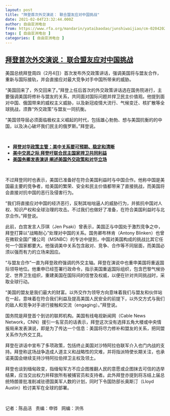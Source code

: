 ```yaml
---
layout: post
title: "拜登首次外交演说： 联合盟友应对中国挑战"
date: 2021-02-04T23:32:44.000Z
author: 自由亚洲电台
from: https://www.rfa.org/mandarin/yataibaodao/junshiwaijiao/cm-02042021094504.html
tags: [ 自由亚洲电台 ]
categories: [ 自由亚洲电台 ]
---
```

<!--1612481564000-->
[拜登首次外交演说： 联合盟友应对中国挑战](https://www.rfa.org/mandarin/yataibaodao/junshiwaijiao/cm-02042021094504.html)
------

<div>
<p></p><p>美国总统拜登周四（<span>2</span>月4日）首次发布外交政策讲话，强调美国将与盟友合作，重新与国际接轨，并会直接应对最大竞争对手中国所带来的威胁。</p><p>“美国回来了，外交回来了。”拜登上任后首次的外交政策讲话选在国务院进行，主要强调美国将修补与盟友的关系，共同面对国际问题并捍卫民主价值观。他提到面对中国、俄国带来的威权主义威胁，以及新冠疫情大流行、气候变迁、核扩散等全球挑战，须靠“外交政策”与盟友一同抗衡。</p><p><span>“美国领导层必须面临极权主义崛起的时代，包括雄心勃勃、想与美国抗衡的的中国，以及决心破坏我们民主的俄罗斯。”拜登说。</span></p><p><br/></p><ul><li><a href="https://www.rfa.org/mandarin/yataibaodao/junshiwaijiao/xx-01142021112259.html"><strong>拜登对华政策主管：美中关系要可预期、稳定和清晰</strong></a></li><li><strong><a href="https://www.rfa.org/mandarin/Xinwen/7-12292020112845.html">美中交恶之际 拜登吁联合民主国家捍卫共同利益</a></strong></li><li><strong><a href="https://www.rfa.org/mandarin/Xinwen/1-01122021054051.html">美国务卿发表演讲 阐述美国外交政策和对华立场</a></strong></li></ul><p><br/></p><p><span><span><span>不过拜登同时也</span>表示，美国已准备好在符合美国利益时与中国合作。他称中国是美国最主要的竞争者，给美国的繁荣、安全和民主价值都带来了直接挑战，而美国将会直接对抗中国的恶行及侵害行为。</span></span></p><p><span>“我们将直接应对中国的经济恶行，反制其咄咄逼人的威胁行为，并抵抗中国对人权、知识产权和全球治理的攻击。不过我们也做好了准备，在符合美国利益时与北京合作。”拜登说。</span></p><p><span><span>此前，白宫发言人莎琪（</span><span>Jen Psaki）曾表示，美国正与中国处于激烈竞争之中，拜登打算以“战略耐心”处理对中国的关系。国务卿布林肯（Antony Blinken）也曾在微软全国广播公司（MSNBC）的专访中提到，中国对美国构成的挑战比其它任何一个国家都要大。他强调美中关系包含敌对、竞争、合作等不同层面，而美国必须以强而有力的立场来因应。</span></span></p><p><span>“与盟友合作”一直为拜登政府强调的外交主轴。拜登在演说中也重申美国将重返国际领导地位。他重申已经签署行政命令，指示美国重返国际组织，包含巴黎气候协定、世界卫生组织，重建美国在国际间的信誉及权威，以便在针对共同挑战时，采取全球行动。</span></p><p><span>“美国的盟友是我们最大的财富。以外交作为领导方向意味着我们与盟友和伙伴站在一起，意味着在符合我们利益及提高美国人民安全的前提下，以外交方式与我们的敌人和竞争对手进行接触和交流（engaging）。”拜登说。</span></p><p><span><span>国务院是拜登首个到访的联邦机构。美国有线电视新闻网（</span><span>Cable News Network，CNN）援引一名官员的话表示，拜登这次没有选择五角大楼或中央情报局来发表演说，即是为了传达一个信息：美国将尽力修补和盟友的关系，把同盟关系作为外交工具。</span></span></p><p><span>拜登在讲话中宣布了多项政策，包括终止美国对沙特阿拉伯联军介入也门内战的支持。拜登称这场战争造成人道主义和战略性的灾难，并将指派特使长期关注，也承诺美国会继续支持沙特阿拉伯捍卫主权及领土。</span></p><p><span><span>拜登也谈到缅甸政变，指缅甸军方不应企图推翻人民的意愿或企图抹去可信的选举结果，应当交出权力并释放所有被捕官员和支持者。此外拜登亦提到将冻结上届总统特朗普批准削减驻德国美军人数的计划，同时下令国防部长奥斯汀（</span><span>Lloyd Austin）检讨美军在全球的部署。</span></span></p><p><br/></p><p><span><span>记者：陈品洁   责编：申铧   网编：洪伟</span></span></p>
</div>
